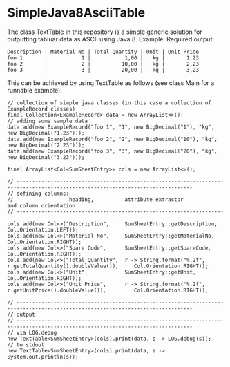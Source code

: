 # SimpleJava8AsciiTable

The class TextTable in this repository is a simple generic solution for outputting tabluar data as ASCII using Java 8.
Example: Required output:

    Description | Material No | Total Quantity | Unit | Unit Price
    foo 1       |           1 |           1,00 |   kg |       1,23
    foo 2       |           2 |          10,00 |   kg |       2,23
    foo 3       |           3 |          20,00 |   kg |       3,23


This can be achieved by using TextTable as follows (see class Main for a runnable example):

    // collection of simple java classes (in this case a collection of ExampleRecord classes)
    final Collection<ExampleRecord> data = new ArrayList<>();
    // adding some sample data
    data.add(new ExampleRecord("foo 1", "1", new BigDecimal("1"), "kg", new BigDecimal("1.23")));
    data.add(new ExampleRecord("foo 2", "2", new BigDecimal("10"), "kg", new BigDecimal("2.23")));
    data.add(new ExampleRecord("foo 3", "3", new BigDecimal("20"), "kg", new BigDecimal("3.23")));
     
    final ArrayList<Col<SumSheetEntry>> cols = new ArrayList<>();

    // -------------------------------------------------------------------------------------------------------------------------------
    // defining columns:    
    //                  heading,          attribute extractor                                                 and column orientation
    // -------------------------------------------------------------------------------------------------------------------------------
    cols.add(new Col<>("Description",     SumSheetEntry::getDescription,                                      Col.Orientation.LEFT));
    cols.add(new Col<>("Material No",     SumSheetEntry::getMaterialNo,                                       Col.Orientation.RIGHT));
    cols.add(new Col<>("Spare Code",      SumSheetEntry::getSpareCode,                                        Col.Orientation.RIGHT));
    cols.add(new Col<>("Total Quantity",  r -> String.format("%.2f", r.getTotalQuantity().doubleValue()),     Col.Orientation.RIGHT));
    cols.add(new Col<>("Unit",            SumSheetEntry::getUnit,                                             Col.Orientation.RIGHT));
    cols.add(new Col<>("Unit Price",      r -> String.format("%.2f", r.getUnitPrice().doubleValue()),         Col.Orientation.RIGHT));

    // -------------------------------------------------------------------------------------------------------------------------------
    // output
    // -------------------------------------------------------------------------------------------------------------------------------   
    // via LOG.debug
    new TextTable<SumSheetEntry>(cols).print(data, s -> LOG.debug(s));
    // to stdout
    new TextTable<SumSheetEntry>(cols).print(data, s -> System.out.println(s));
     
    